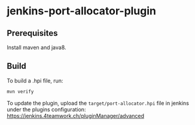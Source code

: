 # jenkins-port-allocator-plugin

## Prerequisites

Install maven and java8.

## Build

To build a .hpi file, run:

``` bash
mvn verify
```

To update the plugin, upload the `target/port-allocator.hpi` file in jenkins under the plugins configuration: https://jenkins.4teamwork.ch/pluginManager/advanced
